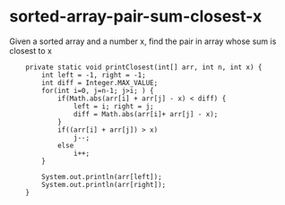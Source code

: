 # sorted-array-pair-sum-closest-x
Given a sorted array and a number x, find the pair in array whose sum is closest to x


```
    private static void printClosest(int[] arr, int n, int x) {
		int left = -1, right = -1;
		int diff = Integer.MAX_VALUE;
		for(int i=0, j=n-1; j>i; ) {
			if(Math.abs(arr[i] + arr[j] - x) < diff) {
				left = i; right = j;
				diff = Math.abs(arr[i]+ arr[j] - x);
			}
			if((arr[i] + arr[j]) > x)
				j--;
			else
				i++;
		}
		
		System.out.println(arr[left]);
		System.out.println(arr[right]);
	}
```
